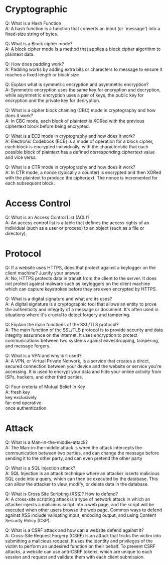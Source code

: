 # Cryptographic  
Q: What is a Hash Function  
A: A hash function is a function that converts an input (or 'message') into a fixed-size string of bytes.  
  
Q: What is a Block cipher mode?  
A: A block cipher mode is a method that applies a block cipher algorithm to plaintext data.   
  
Q: How does padding work?  
A: Padding works by adding extra bits or characters to message to ensure it reaches a fixed length or block size  
  
Q: Explain what is symmetric encryption and asymmetric encryption?  
A: Symmetric encryption uses the same key for encryption and decryption, while asymmetric encryption uses a pair of keys, the public   key for encryption and the private key for decryption.  
  
Q: What is a cipher block chaining (CBC) mode in cryptography and how does it work?  
A: In CBC mode, each block of plaintext is XORed with the previous ciphertext block before being encrypted.  
  
Q: What is a ECB mode in cryptography and how does it work?  
A: Electronic Codebook (ECB) is a mode of operation for a block cipher, each block is encrypted individually, with the characteristic that each possible block of plaintext has a defined corresponding ciphertext value and vice versa.   

Q: What is a CTR mode in cryptography and how does it work?  
A: In CTR mode, a nonce (typically a counter) is encrypted and then XORed with the plaintext to produce the ciphertext. The nonce is incremented for each subsequent block.  

# Access Control  
Q: What is an Access Control List (ACL)?  
A: An access control list is a table that defines the access rights of an individual (such as a user or process) to an object (such as   a file or directory).  
  
# Protocol  
Q: If a website uses HTTPS, does that protect against a keylogger on the client machine? Justify your answer.  
A: No, HTTPS protects data in transit from the client to the server. It does not protect against malware such as keyloggers on the   client machine which can capture keystrokes before they are even encrypted by HTTPS.  
  
Q: What is a digital signature and what are its uses?  
A: A digital signature is a cryptographic tool that allows an entity to prove the authenticity and integrity of a message or document.   It's often used in situations where it's crucial to detect forgery and tampering.  
  
Q: Explain the main functions of the SSL/TLS protocol?  
A: The main function of the SSL/TLS protocol is to provide security and data integrity assurance on the Internet. It uses encryption to   protect communications between two systems against eavesdropping, tampering, and message forgery.  
  
Q: What is a VPN and why is it used?  
A: A VPN, or Virtual Private Network, is a service that creates a direct, secured connection between your device and the website or   service you're accessing. It is used to encrypt your data and hide your online activity from ISPs, hackers, and other third parties.  
  
Q: Four creteria of Mutual Belief in Key  
A: fresh key  
    key exclusively  
    far-end operative  
    once authentication  

# Attack  
Q: What is a Man-in-the-middle-attack?  
A: The Man-in-the-middle attack is when the attack intercepts the communication between two parties, and can change the message before   sending it to the other party, and can even pretend the other party  
  
Q: What is a SQL Injection attack?  
A: SQL Injection is an attack technique where an attacker inserts malicious SQL code into a query, which can then be executed by the   database. This can allow the attacker to view, modify, or delete data in the database.  
  
Q: What is Cross Site Scripting (XSS)? How to defend?  
A: A cross-site scripting attack is a type of network attack in which an attacker injects a malicious script into a web page, and the   script will be executed when other users browse the web page. Common ways to defend against XSS include validating input, encoding   output, and using Content Security Policy (CSP).  
  
Q: What is a CSRF attack and how can a website defend against it?  
A: Cross-Site Request Forgery (CSRF) is an attack that tricks the victim into submitting a malicious request. It uses the identity and   privileges of the victim to perform an undesired function on their behalf. To prevent CSRF attacks, a website can use anti-CSRF tokens,   which are unique to each session and request and validate them with each client submission.  